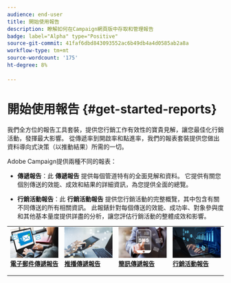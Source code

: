 ```yaml
---
audience: end-user
title: 開始使用報告
description: 瞭解如何在Campaign網頁版中存取和管理報告
badge: label="Alpha" type="Positive"
source-git-commit: 41faf6dbd843093552ac6b49db4a4d0585ab2a8a
workflow-type: tm+mt
source-wordcount: '175'
ht-degree: 8%

---
```


# 開始使用報告 {#get-started-reports}

我們全方位的報告工具套裝，提供您行銷工作有效性的寶貴見解，讓您最佳化行銷活動，發揮最大影響。 從傳遞率到開啟率和點進率，我們的報表套裝提供您做出資料導向式決策（以推動結果）所需的一切&#x200B;。

Adobe Campaign提供兩種不同的報表：

* **傳遞報告**：此 **傳遞報告** 提供每個管道特有的全面見解和資料。 它提供有關您個別傳送的效能、成效和結果的詳細資訊，為您提供全面的總覽。

* **行銷活動報告**：此 **行銷活動報告** 提供您行銷活動的完整概覽，其中包含有關不同傳送的所有相關資訊。 此報錶針對每個傳送的效能、成功率、對象參與度和其他基本量度提供詳盡的分析，讓您評估行銷活動的整體成效和影響。



<table style="table-layout:fixed"><tr style="border: 0;">
<td>
<a href="email-report.md">
<img alt="銷售機會" src="assets/do-not-localize/email_report.jpeg">
</a>
<div><a href="email-report.md"><strong>電子郵件傳遞報告</strong>
</div>
<p>
</td>
<td>
<a href="push-report.md">
<img alt="不常使用" src="assets/do-not-localize/push_report.jpeg">
</a>
<div>
<a href="push-report.md"><strong> 推播傳遞報告<strong></strong></a>
</div>
<p></td>
<td>
<a href="sms-report.md">
<img alt="驗證" src="assets/do-not-localize/sms_report.png">
</a>
<div>
<a href="sms-report.md"><strong> 簡訊傳遞報告</strong></a>
</div>
<p>
</td>
<td>
<a href="campaign-reports.md">
<img alt="驗證" src="assets/do-not-localize/campaign_report.jpeg">
</a>
<div>
<a href="campaign-reports.md"><strong>行銷活動報告</strong></a>
</div>
<p>
</td>
</tr></table>
